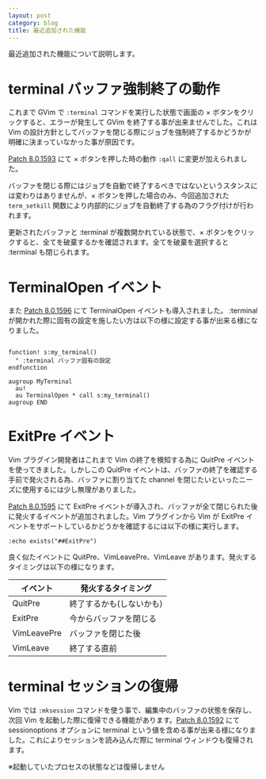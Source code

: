 ```yaml
---
layout: post
category: blog
title: 最近追加された機能
---
```

最近追加された機能について説明します。

# terminal バッファ強制終了の動作

これまで GVim で `:terminal` コマンドを実行した状態で画面の × ボタンをクリックすると、エラーが発生して GVim を終了する事が出来ませんでした。これは Vim の設計方針としてバッファを閉じる際にジョブを強制終了するかどうかが明確に決まっていなかった事が原因です。

[Patch 8.0.1593](https://github.com/vim/vim/commit/25cdd9c33b21ddbd31321c075873bb225450d2d2) にて × ボタンを押した時の動作 `:qall` に変更が加えられました。

バッファを閉じる際にはジョブを自動で終了するべきではないというスタンスには変わりはありませんが、× ボタンを押した場合のみ、今回追加された `term_setkill` 関数により内部的にジョブを自動終了する為のフラグ付けが行われます。

更新されたバッファと :terminal が複数開かれている状態で、× ボタンをクリックすると、全てを破棄するかを確認されます。全てを破棄を選択すると :terminal も閉じられます。

# TerminalOpen イベント

また [Patch 8.0.1596](https://github.com/vim/vim/commit/b852c3e64d319d6ec47dd780c8654ae095e1d8c2) にて TerminalOpen イベントも導入されました。 :terminal が開かれた際に固有の設定を施したい方は以下の様に設定する事が出来る様になりました。

```vim

function! s:my_terminal()
  " :terminal バッファ固有の設定
endfunction

augroup MyTerminal
  au!
  au TerminalOpen * call s:my_terminal()
augroup END
```

# ExitPre イベント

Vim プラグイン開発者はこれまで Vim の終了を検知する為に QuitPre イベントを使ってきました。しかしこの QuitPre イベントは、バッファの終了を確認する手前で発火される為、バッファに割り当てた channel を閉じたいといったニーズに使用するには少し無理がありました。

[Patch 8.0.1595](https://github.com/vim/vim/commit/12a96de430779b88795fac87a2be666d9f661d1e) にて ExitPre イベントが導入され、バッファが全て閉じられた後に発火するイベントが追加されました。Vim プラグインから Vim が ExitPre イベントをサポートしているかどうかを確認するには以下の様に実行します。

```vim
:echo exists("##ExitPre")
```

良く似たイベントに QuitPre、VimLeavePre、VimLeave があります。発火するタイミングは以下の様になります。

|イベント   |発火するタイミング      |
|-----------|------------------------|
|QuitPre    |終了するかも(しないかも)|
|ExitPre    |今からバッファを閉じる  |
|VimLeavePre|バッファを閉じた後      |
|VimLeave   |終了する直前            |

# terminal セッションの復帰

Vim では `:mksession` コマンドを使う事で、編集中のバッファの状態を保存し、次回 Vim を起動した際に復帰できる機能があります。[Patch 8.0.1592](https://github.com/vim/vim/commit/4d8bac8bf593ff087517ff79090c2d224325aae6) にて sessionoptions オプションに terminal という値を含める事が出来る様になりました。これによりセッションを読み込んだ際に terminal ウィンドウも復帰されます。

※起動していたプロセスの状態などは復帰しません
